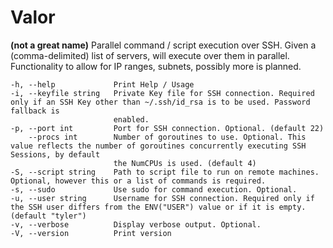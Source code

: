 # Valor
**(not a great name)**
Parallel command / script execution over SSH.
Given a (comma-delimited) list of servers, will execute over them in parallel.
Functionality to allow for IP ranges, subnets, possibly more is planned.

```
-h, --help             Print Help / Usage
-i, --keyfile string   Private Key file for SSH connection. Required only if an SSH Key other than ~/.ssh/id_rsa is to be used. Password fallback is
                       enabled.
-p, --port int         Port for SSH connection. Optional. (default 22)
    --procs int        Number of goroutines to use. Optional. This value reflects the number of goroutines concurrently executing SSH Sessions, by default
                       the NumCPUs is used. (default 4)
-S, --script string    Path to script file to run on remote machines. Optional, however this or a list of commands is required.
-s, --sudo             Use sudo for command execution. Optional.
-u, --user string      Username for SSH connection. Required only if the SSH user differs from the ENV("USER") value or if it is empty. (default "tyler")
-v, --verbose          Display verbose output. Optional.
-V, --version          Print version
```
